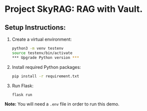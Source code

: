 # Project SkyRAG: RAG with Vault.

## Setup Instructions:

1. Create a virtual environment:
    ```bash
    python3 -m venv testenv
    source testenv/bin/activate
    *** Upgrade Python version ***
    ```

2. Install required Python packages:
    ```bash
    pip install -r requirement.txt
    ```

3. Run Flask:
    ```bash
    flask run
    ```
**Note:** You will need a `.env` file in order to run this demo.

